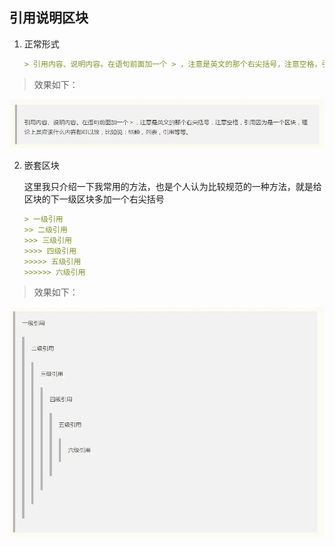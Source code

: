 ## 引用说明区块

1. 正常形式

   ```markdown
   > 引用内容、说明内容。在语句前面加一个 > ，注意是英文的那个右尖括号，注意空格，引用因为是一个区块，理论上是应该什么内容都可以放，比如说：标题，列表，引用等等。
   ```

> 效果如下：

<img src="img/13623636-1c272187ccfb1110.webp" title="区块"/>



2. 嵌套区块

   这里我只介绍一下我常用的方法，也是个人认为比较规范的一种方法，就是给区块的下一级区块多加一个右尖括号

   ```markdown
   > 一级引用
   >> 二级引用
   >>> 三级引用
   >>>> 四级引用
   >>>>> 五级引用
   >>>>>> 六级引用
   ```

> 效果如下：

<img src="img/13623636-1aabce7718f76dab.webp" title="嵌套区块"/>